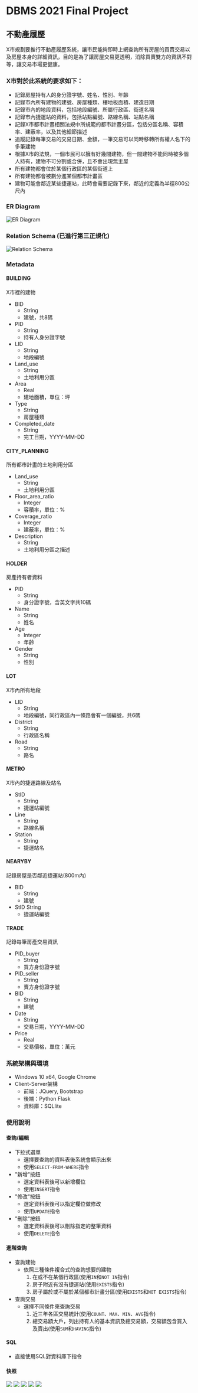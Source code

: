 # DBMS 2021 Final Project
## 不動產履歷
X市規劃要推行不動產履歷系統，讓市民能夠即時上網查詢所有房屋的買賣交易以及房屋本身的詳細資訊，目的是為了讓房屋交易更透明，消除買賣雙方的資訊不對等，讓交易市場更健康。

### X市對於此系統的要求如下：
- 記錄房屋持有人的身分證字號、姓名、性別、年齡
- 記錄市內所有建物的建號、房屋種類、樓地板面積、建造日期
- 記錄市內的地段資料，包括地段編號、所屬行政區、街道名稱
- 記錄市內捷運站的資料，包括站點編號、路線名稱、站點名稱
- 記錄X市都市計畫相關法規中所規範的都市計畫分區，包括分區名稱、容積率、建蔽率，以及其他細節描述
- 追蹤記錄每筆交易的交易日期、金額，一筆交易可以同時移轉所有權人名下的多筆建物
- 根據X市的法規，一個市民可以擁有好幾間建物，但一間建物不能同時被多個人持有，建物不可分割或合併，且不會出現無主屋
- 所有建物都會位於某個行政區的某個街道上
- 所有建物都會被劃分進某個都市計畫區
- 建物可能會鄰近某些捷運站，此時會需要記錄下來，鄰近的定義為半徑800公尺內

### ER Diagram
![ER Diagram](image/er_model.png)

### Relation Schema (已進行第三正規化)
![Relation Schema](image/relation_schema.png)

### Metadata
#### BUILDING
X市裡的建物
- BID
    + String
    + 建號，共8碼
- PID
    + String
    + 持有人身分證字號
- LID
    + String
    + 地段編號
- Land_use
    + String
    + 土地利用分區
- Area
    + Real
    + 建地面積，單位：坪
- Type
    + String
    + 房屋種類
- Completed_date
    + String
    + 完工日期，YYYY-MM-DD
#### CITY_PLANNING
所有都市計畫的土地利用分區
- Land_use
    + String
    + 土地利用分區
- Floor_area_ratio
    + Integer
    + 容積率，單位：%
- Coverage_ratio
    + Integer
    + 建蔽率，單位：%
- Description
    + String
    + 土地利用分區之描述
#### HOLDER
房產持有者資料
- PID
    + String
    + 身分證字號，含英文字共10碼
- Name
    + String
    + 姓名
- Age
    + Integer
    + 年齡
- Gender
    + String
    + 性別
#### LOT
X市內所有地段
- LID
    + String
    + 地段編號，同行政區內一條路會有一個編號，共6碼
- District
    + String
    + 行政區名稱
- Road
    + String
    + 路名
#### METRO
X市內的捷運路線及站名
- StID
    + String
    + 捷運站編號
- Line
    + String
    + 路線名稱
- Station
    + String
    + 捷運站名
#### NEARYBY
記錄房屋是否鄰近捷運站(800m內)
- BID
    + String
    + 建號
- StID
     String
    + 捷運站編號
#### TRADE
記錄每筆房產交易資訊
- PID_buyer
    + String
    + 買方身份證字號
- PID_seller
    + String
    + 賣方身份證字號
- BID
    + String
    + 建號
- Date
    + String
    + 交易日期，YYYY-MM-DD
- Price
    + Real
    + 交易價格，單位：萬元

### 系統架構與環境
- Windows 10 x64, Google Chrome
- Client-Server架構
    + 前端：JQuery, Bootstrap
    + 後端：Python Flask
    + 資料庫：SQLlite

### 使用說明
#### 查詢/編輯
- 下拉式選單
    + 選擇要查詢的資料表後系統會顯示出來
    + 使用`SELECT-FROM-WHERE`指令
- "新增"按鈕
    + 選定資料表後可以新增欄位
    + 使用`INSERT`指令
- "修改"按鈕
    + 選定資料表後可以指定欄位做修改
    + 使用`UPDATE`指令
- "刪除"按鈕
    + 選定資料表後可以刪除指定的整筆資料
    + 使用`DELETE`指令
#### 進階查詢
- 查詢建物
    + 依照三種條件複合式的查詢想要的建物
        1. 在或不在某個行政區(使用`IN`和`NOT IN`指令)
        2. 房子附近有沒有捷運站(使用`EXISTS`指令)
        3. 房子屬於或不屬於某個都市計畫分區(使用`EXISTS`和`NOT EXISTS`指令)
- 查詢交易
    + 選擇不同條件來查詢交易
        1. 近三年各區交易統計(使用`COUNT`、`MAX`、`MIN`、`AVG`指令)
        2. 總交易額大戶，列出持有人的基本資訊及總交易額，交易額包含買入及賣出(使用`SUM`和`HAVING`指令)
#### SQL
- 直接使用SQL對資料庫下指令

#### 快照
![](image/demo/01.jpg)
![](image/demo/02.jpg)
![](image/demo/03.jpg)
![](image/demo/04.jpg)
![](image/demo/05.jpg)